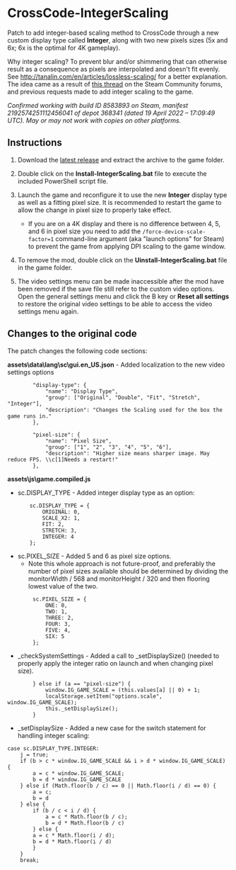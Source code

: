 # CrossCode-IntegerScaling
Patch to add integer-based scaling method to CrossCode through a new custom display type called **Integer**, along with two new pixels sizes (5x and 6x; 6x is the optimal for 4K gameplay).

Why integer scaling? To prevent blur and/or shimmering that can otherwise result as a consequence as pixels are interpolated and doesn't fit evenly. See http://tanalin.com/en/articles/lossless-scaling/ for a better explanation. The idea came as a result of [this thread](https://steamcommunity.com/app/368340/discussions/0/1640915206443018918/) on the Steam Community forums, and previous requests made to add integer scaling to the game.

*Confirmed working with build ID 8583893 on Steam, manifest 2192574251112456041 of depot 368341 (dated 19 April 2022 – 17:09:49 UTC). May or may not work with copies on other platforms.*


## Instructions

1. Download the [latest release](https://github.com/Aemony/CrossCode-IntegerScaling/releases/latest) and extract the archive to the game folder.

2. Double click on the **Install-IntegerScaling.bat** file to execute the included PowerShell script file.

3. Launch the game and reconfigure it to use the new **Integer** display type as well as a fitting pixel size. It is recommended to restart the game to allow the change in pixel size to properly take effect.

   * If you are on a 4K display and there is no difference between 4, 5, and 6 in pixel size you need to add the `/force-device-scale-factor=1` command-line argument (aka "launch options" for Steam) to prevent the game from applying DPI scaling to the game window.

4. To remove the mod, double click on the **Uinstall-IntegerScaling.bat** file in the game folder.

5. The video settings menu can be made inaccessible after the mod have been removed if the save file still refer to the custom video options. Open the general settings menu and click the B key or **Reset all settings** to restore the original video settings to be able to access the video settings menu again.


## Changes to the original code

The patch changes the following code sections:

**assets\data\lang\sc\gui.en_US.json** - Added localization to the new video settings options
```
        "display-type": {
        	"name": "Display Type",
        	"group": ["Original", "Double", "Fit", "Stretch", "Integer"],
        	"description": "Changes the Scaling used for the box the game runs in."
        },
```
```
        "pixel-size": {
        	"name": "Pixel Size",
        	"group": ["1", "2", "3", "4", "5", "6"],
        	"description": "Higher size means sharper image. May reduce FPS. \\c[1]Needs a restart!"
        },
```

**assets\js\game.compiled.js**
*  sc.DISPLAY_TYPE - Added integer display type as an option:
 ```
        sc.DISPLAY_TYPE = {
        	ORIGINAL: 0,
        	SCALE_X2: 1,
        	FIT: 2,
        	STRETCH: 3,
        	INTEGER: 4
        };
```

* sc.PIXEL_SIZE - Added 5 and 6 as pixel size options.
  * Note this whole approach is not future-proof, and preferably the number of pixel sizes available should be determined by dividing the monitorWidth / 568 and monitorHeight / 320 and then flooring lowest value of the two.
```
        sc.PIXEL_SIZE = {
        	ONE: 0,
        	TWO: 1,
        	THREE: 2,
        	FOUR: 3,
        	FIVE: 4,
        	SIX: 5
        };
```

* _checkSystemSettings - Added a call to _setDisplaySize() (needed to properly apply the integer ratio on launch and when changing pixel size).
```
        } else if (a == "pixel-size") {
        	window.IG_GAME_SCALE = (this.values[a] || 0) + 1;
        	localStorage.setItem("options.scale", window.IG_GAME_SCALE);
        	this._setDisplaySize();
        }
```

* _setDisplaySize - Added a new case for the switch statement for handling integer scaling:
```
case sc.DISPLAY_TYPE.INTEGER:
	j = true;
	if (b > c * window.IG_GAME_SCALE && i > d * window.IG_GAME_SCALE) {
		a = c * window.IG_GAME_SCALE;
		b = d * window.IG_GAME_SCALE
	} else if (Math.floor(b / c) == 0 || Math.floor(i / d) == 0) {
		a = c;
		b = d
	} else {
		if (b / c < i / d) {
			a = c * Math.floor(b / c);
			b = d * Math.floor(b / c)
		} else {
		a = c * Math.floor(i / d);
		b = d * Math.floor(i / d)
		}
	}
	break;
```
